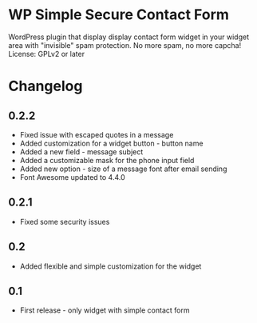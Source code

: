 # WP Simple Secure Contact Form
WordPress plugin that display display contact form widget in your widget area with "invisible" spam protection. No more spam, no more capcha!
License: GPLv2 or later

# Changelog

## 0.2.2
* Fixed issue with escaped quotes in a message
* Added customization for a widget button - button name
* Added a new field - message subject
* Added a customizable mask for the phone input field
* Added new option - size of a message font after email sending
* Font Awesome updated to 4.4.0

## 0.2.1
* Fixed some security issues

## 0.2
* Added flexible and simple customization for the widget

## 0.1
* First release - only widget with simple contact form
